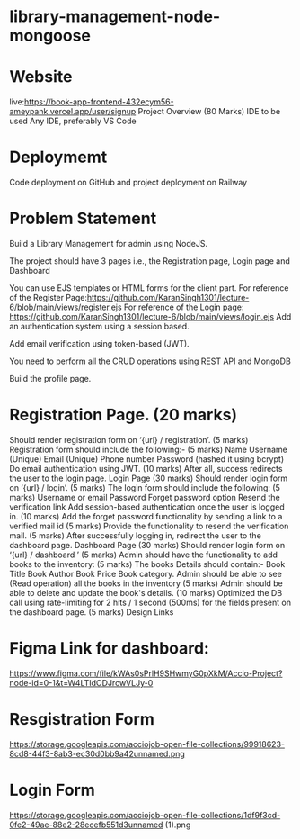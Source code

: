 # library-management-node-mongoose
# Website
live:https://book-app-frontend-432ecym56-ameypank.vercel.app/user/signup
Project Overview (80 Marks)
IDE to be used
Any IDE, preferably VS Code

# Deploymemt
Code deployment on GitHub and project deployment on Railway

# Problem Statement
Build a Library Management for admin using NodeJS.


The project should have 3 pages i.e., the Registration page, Login page and Dashboard

You can use EJS templates or HTML forms for the client part.
For reference of the Register Page:https://github.com/KaranSingh1301/lecture-6/blob/main/views/register.ejs
For reference of the Login page: https://github.com/KaranSingh1301/lecture-6/blob/main/views/login.ejs
Add an authentication system using a session based.


Add email verification using token-based (JWT).


You need to perform all the CRUD operations using REST API and MongoDB


Build the profile page.


# Registration Page. (20 marks)

Should render registration form on ‘{url} / registration’. (5 marks)
Registration form should include the following:- (5 marks)
Name
Username (Unique)
Email (Unique)
Phone number
Password (hashed it using bcrypt)
Do email authentication using JWT. (10 marks)
After all, success redirects the user to the login page.
Login Page (30 marks)
Should render login form on ‘{url} / login’. (5 marks)
The login form should include the following: (5 marks)
Username or email
Password
Forget password option
Resend the verification link
Add session-based authentication once the user is logged in. (10 marks)
Add the forget password functionality by sending a link to a verified mail id (5 marks)
Provide the functionality to resend the verification mail. (5 marks)
After successfully logging in, redirect the user to the dashboard page.
Dashboard Page (30 marks)
Should render login form on ‘{url} / dashboard ’ (5 marks)
Admin should have the functionality to add books to the inventory: (5 marks)
The books Details should contain:-
Book Title
Book Author
Book Price
Book category.
Admin should be able to see (Read operation) all the books in the inventory (5 marks)
Admin should be able to delete and update the book's details. (10 marks)
Optimized the DB call using rate-limiting for 2 hits / 1 second (500ms) for the fields present on the dashboard page. (5 marks)
Design Links

# Figma Link for dashboard:
https://www.figma.com/file/kWAs0sPrlH9SHwmyG0pXkM/Accio-Project?node-id=0-1&t=W4LTIdODJrcwVLJy-0

# Resgistration Form
https://storage.googleapis.com/acciojob-open-file-collections/99918623-8cd8-44f3-8ab3-ec30d0bb9a42unnamed.png

# Login Form
https://storage.googleapis.com/acciojob-open-file-collections/1df9f3cd-0fe2-49ae-88e2-28ecefb551d3unnamed (1).png
